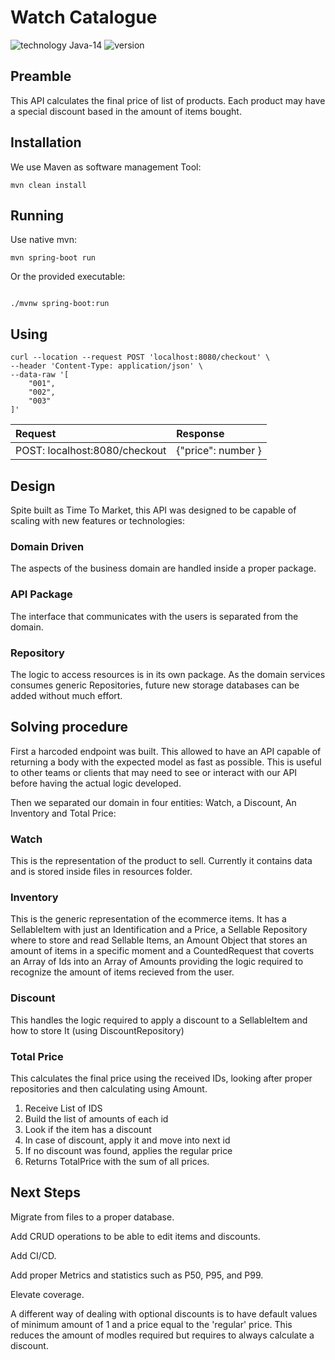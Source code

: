 # Watch Catalogue

![technology Java-14](https://img.shields.io/badge/technology-java_14-green.svg)
![version](https://img.shields.io/github/v/tag/Thargelion/watch-catalogue?style=plastic)

## Preamble

This API calculates the final price of list of products. Each product may have a special discount based in the amount of
items bought.

## Installation

We use Maven as software management Tool:

```shell
mvn clean install
```

## Running

Use native mvn:

```shell
mvn spring-boot run
```

Or the provided executable:

```shell

./mvnw spring-boot:run

```

## Using

```shell
curl --location --request POST 'localhost:8080/checkout' \
--header 'Content-Type: application/json' \
--data-raw '[
    "001",
    "002",
    "003"
]'
```

| Request                        | Response           |
| :----                          | :-----             |
|  POST: localhost:8080/checkout | {"price": number } |

## Design

Spite built as Time To Market, this API was designed to be capable of scaling with new features or technologies:

### Domain Driven

The aspects of the business domain are handled inside a proper package.

### API Package

The interface that communicates with the users is separated from the domain.

### Repository

The logic to access resources is in its own package. As the domain services consumes generic Repositories, future new
storage databases can be added without much effort.

## Solving procedure

First a harcoded endpoint was built. This allowed to have an API capable of returning a body with the expected model as
fast as possible. This is useful to other teams or clients that may need to see or interact with our API before having
the actual logic developed.

Then we separated our domain in four entities: Watch, a Discount, An Inventory and Total Price:

### Watch

This is the representation of the product to sell. Currently it contains data and is stored inside files in resources
folder.

### Inventory

This is the generic representation of the ecommerce items. It has a SellableItem with just an Identification and a
Price, a Sellable Repository where to store and read Sellable Items, an Amount Object that stores an amount of items in
a specific moment and a CountedRequest that coverts an Array of Ids into an Array of Amounts providing the logic
required to recognize the amount of items recieved from the user.

### Discount

This handles the logic required to apply a discount to a SellableItem and how to store It (using DiscountRepository)

### Total Price

This calculates the final price using the received IDs, looking after proper repositories and then calculating using
Amount.

1. Receive List of IDS
2. Build the list of amounts of each id
3. Look if the item has a discount
4. In case of discount, apply it and move into next id
5. If no discount was found, applies the regular price
6. Returns TotalPrice with the sum of all prices.

## Next Steps

Migrate from files to a proper database.

Add CRUD operations to be able to edit items and discounts.

Add CI/CD.

Add proper Metrics and statistics such as P50, P95, and P99.

Elevate coverage.

A different way of dealing with optional discounts is to have default values of minimum amount of 1 and a price equal to the 'regular' price. This reduces the amount of modles required but requires to always calculate a discount.
